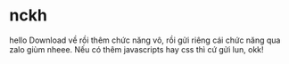 # nckh
hello
Download về rồi thêm chức năng vô, rồi gửi riêng cái chức năng qua zalo giùm nheee. Nếu có thêm javascripts hay css thì cứ gửi lun, okk!
